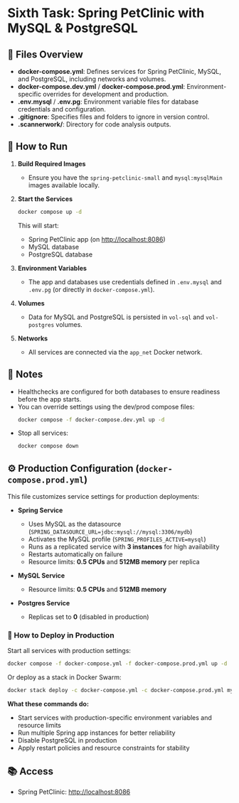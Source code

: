 # Sixth Task: Spring PetClinic with MySQL & PostgreSQL

## 📁 Files Overview

- **docker-compose.yml**: Defines services for Spring PetClinic, MySQL, and PostgreSQL, including networks and volumes.
- **docker-compose.dev.yml** / **docker-compose.prod.yml**: Environment-specific overrides for development and production.
- **.env.mysql** / **.env.pg**: Environment variable files for database credentials and configuration.
- **.gitignore**: Specifies files and folders to ignore in version control.
- **.scannerwork/**: Directory for code analysis outputs.

## 🚀 How to Run

1. **Build Required Images**

   - Ensure you have the `spring-petclinic-small` and `mysql:mysqlMain` images available locally.

2. **Start the Services**

   ```bash
   docker compose up -d
   ```

   This will start:

   - Spring PetClinic app (on [http://localhost:8086](http://localhost:8086))
   - MySQL database
   - PostgreSQL database

3. **Environment Variables**

   - The app and databases use credentials defined in `.env.mysql` and `.env.pg` (or directly in `docker-compose.yml`).

4. **Volumes**

   - Data for MySQL and PostgreSQL is persisted in `vol-sql` and `vol-postgres` volumes.

5. **Networks**
   - All services are connected via the `app_net` Docker network.

## 📝 Notes

- Healthchecks are configured for both databases to ensure readiness before the app starts.
- You can override settings using the dev/prod compose files:
  ```bash
  docker compose -f docker-compose.dev.yml up -d
  ```
- Stop all services:
  ```bash
  docker compose down
  ```

## ⚙️ Production Configuration (`docker-compose.prod.yml`)

This file customizes service settings for production deployments:

- **Spring Service**

  - Uses MySQL as the datasource (`SPRING_DATASOURCE_URL=jdbc:mysql://mysql:3306/mydb`)
  - Activates the MySQL profile (`SPRING_PROFILES_ACTIVE=mysql`)
  - Runs as a replicated service with **3 instances** for high availability
  - Restarts automatically on failure
  - Resource limits: **0.5 CPUs** and **512MB memory** per replica

- **MySQL Service**

  - Resource limits: **0.5 CPUs** and **512MB memory**

- **Postgres Service**
  - Replicas set to **0** (disabled in production)

### 🏃 How to Deploy in Production

Start all services with production settings:

```bash
docker compose -f docker-compose.yml -f docker-compose.prod.yml up -d
```

Or deploy as a stack in Docker Swarm:

```bash
docker stack deploy -c docker-compose.yml -c docker-compose.prod.yml mystack
```

**What these commands do:**

- Start services with production-specific environment variables and resource limits
- Run multiple Spring app instances for better reliability
- Disable PostgreSQL in production
- Apply restart policies and resource constraints for stability

## 📚 Access

- Spring PetClinic: [http://localhost:8086](http://localhost:8086)
